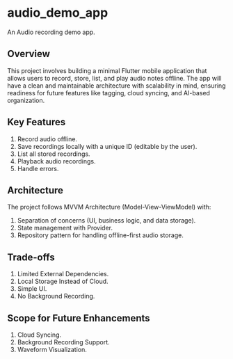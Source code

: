 # audio_demo_app

An Audio recording demo app.

## Overview

This project involves building a minimal Flutter mobile application that allows users to record, store, list, and play audio notes offline. The app will have a clean and maintainable architecture with scalability in mind, ensuring readiness for future features like tagging, cloud syncing, and AI-based organization.

## Key Features

1. Record audio offline.
2. Save recordings locally with a unique ID (editable by the user).
3. List all stored recordings.
4. Playback audio recordings.
5. Handle errors.

## Architecture

The project follows MVVM Architecture (Model-View-ViewModel) with:
1. Separation of concerns (UI, business logic, and data storage).
2. State management with Provider.
3. Repository pattern for handling offline-first audio storage.

## Trade-offs

1. Limited External Dependencies.
2. Local Storage Instead of Cloud.
3. Simple UI.
4. No Background Recording.

## Scope for Future Enhancements

1. Cloud Syncing.
2. Background Recording Support.
3. Waveform Visualization.

